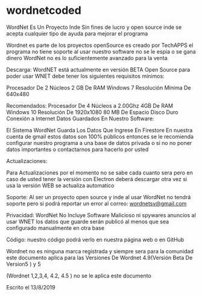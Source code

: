 # wordnetcoded

WordNet Es Un Proyecto Inde Sin fines de lucro y open source inde 
se acepta cualquier tipo de ayuda para mejorar el programa

Wordnet es parte de los proyectos openSource es creado por TechAPPS el programa no tiene soporte al usar nuestro software
no se le espia o se gana dinero WordNet no es lo suficientemente avanzado para la venta 

Descarga: 
WordNET está actualmente en versión BETA Open Source para poder usar WNET debe tener los siguientes requisitos mínimos:

Procesador De 2 Núcleos 
2 GB De RAM
Windows 7 
Resolución Mínima De 640x480

Recomendados:
Procesador De 4 Núcleos a 2.00Ghz
4GB De RAM
Windows 10
Resolución De 1920x1080
80 MB De Espacio Disco Duro
Conexión a Internet
Datos Guardados En Nuestro Software:

El Sistema WordNet Guarda Los Datos Que Ingrese En Firestore 
En nuestra cuenta de gmail  estos datos son 100% públicos entonces se le recomienda configurar nuestro programa a una base de datos privada o si no no poner datos importantes
o contactarnos para hacerlo por usted

Actualizaciones:

Para Actualizaciones por el momento no se sabe cada cuanto sera
pero en caso de usted tener la versión con Electron  deberá descargar otra vez si usa la versión WEB se actualiza automatico

Soporte: Al ser un proyecto open source y inde al usar WordNet
no tendrá soporte pero si podrá reportar un error al correo: wordnetsv@gmail.com


Privacidad:  WordNet No Incluye Software Malicioso ni spywares 
anuncios al usar WNET los datos que guarde serán publicó al menos que sea configurado manualmente en otra base 

Código: nuestro código podrá verlo en nuestra página web o en GitHub



Wordnet no es ninguna marca registrada y siempre sera para la comunidad  este documento aplica para las Versiones De Wordnet 4.9(Versión Beta De Version5 ) y 5 

(Wordnet 1,2,3,4, 4.2, 4.5 ) no se le aplica este documento 





Escrito el 13/8/2019 
